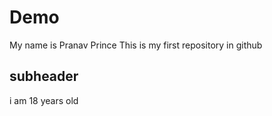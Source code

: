 # Demo 

My name is Pranav Prince
This is my first repository in github

## subheader
i am 18 years old